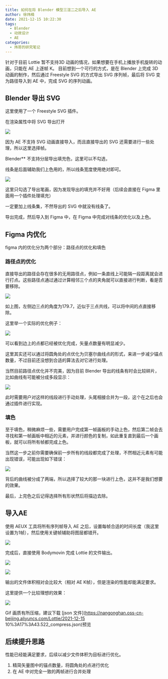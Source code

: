 ```yaml
---
title: 如何在将 Blender 模型三渲二之后导入 AE
author: 徐炜楠
date: 2021-12-15 10:22:30
tags: 
  - Blender
  - 动效设计
  - AE
categories:
  - 炜哥的研究笔记
---
```

针对于目前 Lottie 暂不支持3D 动画的情况，如果想要在手机上播放手机旋转的动画，只能在 AE 上逐帧 K。 目前想到一个可行的方式，是在 Blender 上完成 3D 动画的制作，然后通过 Freestyle SVG 的方式导出 SVG 序列帧，最后将 SVG 变为路径导入到 AE 中，完成 SVG 的序列动画。

<!-- more -->

## Blender 导出 SVG

这里使用了一个 Freestyle SVG 插件。

在渲染属性中将 SVG 导出打开

![](https://tva1.sinaimg.cn/large/008i3skNgy1gxca7so475j30uu0bsgm9.jpg)

因为 AE 不支持 SVG 动画直接导入，而且直接导出的 SVG 还需要进行一些处理，所以这里选择帧。

Blender** 不支持分层导出填充色，这里可以不勾选，

线条是后面辅助我们上色用的，所以线条宽度使用绝对即可。

![](https://tva1.sinaimg.cn/large/008i3skNgy1gxca7rd57rj30ui0sctak.jpg)

这里只勾选了导出笔画，因为发现导出的填充并不好用（后续会直接在 Figma 里面用一个插件处理填充）

一定要加上线条集，不然导出的 SVG 中就没有线条了。

导出完成，然后导入到 Figma 中，在 Figma 中完成对线条的优化以及上色。

## Figma 内优化
figma 内的优化分为两个部分：路径点的优化和填色
### 路径点的优化
直接导出的路径会存在很多的无用路径点，例如一条直线上可能隔一段距离就会进行打点。这些路径点通过通过计算相邻三个点的夹角就可以直接进行判断，看是否要移除。

![](https://tva1.sinaimg.cn/large/008i3skNgy1gxca7s92boj30u00xx0sz.jpg)

如上图，左侧边三点的角度为179.7，近似于三点共线，可以将中间的点直接移除。

这里举一个实际的优化例子：

![](https://tva1.sinaimg.cn/large/008i3skNgy1gxca7t24imj31ep0u0wfb.jpg)

可以看到边上的点都已经被优化完成，矢量点数量有明显减少。

这里其实还可以通过将圆角处的点优化为贝塞尔曲线点的形式，来进一步减少锚点数量，不过目前还没想到合适的算法去对它进行处理。

当然目前路径点优化并不完美，因为目前 Blender 导出的线条有时会比较碎片，比如曲线有可能被分成多段显示：

![](https://tva1.sinaimg.cn/large/008i3skNgy1gxca7tijg1j30u00u0aa2.jpg)

此时需要用户对这样的线段进行手动处理，头尾相接合并为一段，这个在之后也会通过插件进行实现。

### 填色
至于填色，稍微麻烦一些，需要用户完成第一帧画板的手动上色，然后第二帧会去寻找和第一帧画板中相近的元素，并进行颜色的复制，如此重复直到最后一个画板，就可以将所有帧都完成上色。

当然这一步之前你需要确保前一步所有的线段都完成了处理，不然相近元素有可能出现错误，可能出现如下错误：

![](https://tva1.sinaimg.cn/large/008i3skNgy1gxc6ihb37qj30u00u00sx.jpg)

背后的曲线被分成了两端，所以选择了较大的那一块进行上色，这并不是我们想要的效果。

最后，上完色之后记得选择所有形状然后将描边去除。

## 导入AE

使用 AEUX 工具将所有序列帧导入 AE 之后，设置每帧合适的时间长度（我这里设置为1帧），然后使用关键帧辅助将图层都错开。

![](https://tva1.sinaimg.cn/large/008i3skNgy1gxcaeelq15j31fs0pcgq9.jpg)

完成后，直接使用 Bodymovin 完成 Lottie 的文件输出。

![](https://tva1.sinaimg.cn/large/008i3skNgy1gxcangxwowj30ea09cjrp.jpg)

![](https://tva1.sinaimg.cn/large/008i3skNgy1gxcar2o7gyj30wk0c8dgg.jpg)

输出的文件体积相对会比较大（相对 AE K帧），但是渲染的性能却能满足要求。

这里提供一个比较理想的效果：

![](https://tva1.sinaimg.cn/large/008i3skNgy1gxeaxve7hpg30u00u0n10.gif)

Gif 画质有所压缩，建议下载 [json 文件](https://nangonghan.oss-cn-beijing.aliyuncs.com/Lottie/2021-12-15 10%3A17%3A43.522_compress.json)预览

## 后续提升思路

性能已经能满足要求，后续以减少文件体积为目标进行优化。

1. 精简矢量图中的锚点数量，将圆角处的点进行优化
2. 在 AE 中对完全一致的两帧进行合并处理